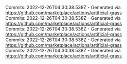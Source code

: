 Commits: 2022-12-26T04:30:38.538Z - Generated via https://github.com/marketplace/actions/artificial-grass
<br>
Commits: 2022-12-26T04:30:38.538Z - Generated via https://github.com/marketplace/actions/artificial-grass
<br>
Commits: 2022-12-26T04:30:38.538Z - Generated via https://github.com/marketplace/actions/artificial-grass
<br>
Commits: 2022-12-26T04:30:38.538Z - Generated via https://github.com/marketplace/actions/artificial-grass
<br>
Commits: 2022-12-26T04:30:38.538Z - Generated via https://github.com/marketplace/actions/artificial-grass
<br>
